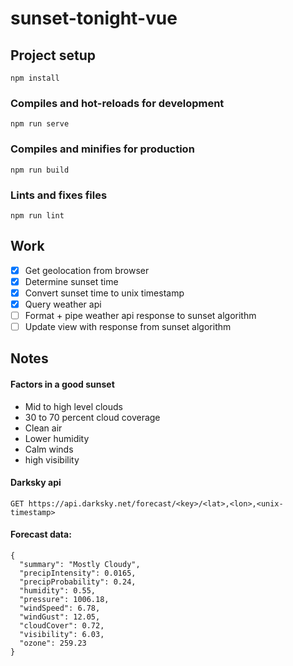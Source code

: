 # sunset-tonight-vue

## Project setup
```
npm install
```

### Compiles and hot-reloads for development
```
npm run serve
```

### Compiles and minifies for production
```
npm run build
```

### Lints and fixes files
```
npm run lint
```

## Work
- [x] Get geolocation from browser
- [x] Determine sunset time
- [x] Convert sunset time to unix timestamp
- [x] Query weather api
- [ ] Format + pipe weather api response to sunset algorithm
- [ ] Update view with response from sunset algorithm

## Notes

#### Factors in a good sunset
- Mid to high level clouds
- 30 to 70 percent cloud coverage
- Clean air
- Lower humidity
- Calm winds
- high visibility

#### Darksky api
```
GET https://api.darksky.net/forecast/<key>/<lat>,<lon>,<unix-timestamp>
```

#### Forecast data:
```
{
  "summary": "Mostly Cloudy",
  "precipIntensity": 0.0165,
  "precipProbability": 0.24,
  "humidity": 0.55,
  "pressure": 1006.18,
  "windSpeed": 6.78,
  "windGust": 12.05,
  "cloudCover": 0.72,
  "visibility": 6.03,
  "ozone": 259.23
}
```
